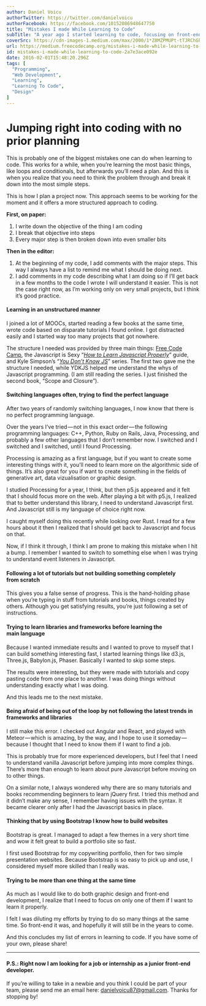 ```yaml
---
author: Daniel Voicu
authorTwitter: https://twitter.com/danielvoicu
authorFacebook: https://facebook.com/10152086948647750
title: "Mistakes I made While Learning to Code"
subTitle: "A year ago I started learning to code, focusing on front-end development. This was not completely new to me, as I’ve been doing this lear..."
coverSrc: https://cdn-images-1.medium.com/max/2000/1*Z8MZPMUPt-tTJRChGkJauA.png
url: https://medium.freecodecamp.org/mistakes-i-made-while-learning-to-code-2a7e3ace092e
id: mistakes-i-made-while-learning-to-code-2a7e3ace092e
date: 2016-02-01T15:48:20.296Z
tags: [
  "Programming",
  "Web Development",
  "Learning",
  "Learning To Code",
  "Design"
]
---
```

# Jumping right into coding with no prior planning

This is probably one of the biggest mistakes one can do when learning to code. This works for a while, when you’re learning the most basic things, like loops and conditionals, but afterwards you’ll need a plan. And this is when you realize that you need to think the problem through and break it down into the most simple steps.

This is how I plan a project now. This approach seems to be working for the moment and it offers a more structured approach to coding.

**First, on paper:**

1.  I write down the objective of the thing I am coding
2.  I break that objective into steps
3.  Every major step is then broken down into even smaller bits

**Then in the editor:**

1.  At the beginning of my code, I add comments with the major steps. This way I always have a list to remind me what I should be doing next.
2.  I add comments in my code describing what I am doing so if I’ll get back in a few months to the code I wrote I will understand it easier. This is not the case right now, as I’m working only on very small projects, but I think it’s good practice.

#### Learning in an unstructured manner

I joined a lot of MOOCs, started reading a few books at the same time, wrote code based on disparate tutorials I found online. I got distracted easily and I started way too many projects that got nowhere.

The structure I needed was provided by three main things: [Free Code Camp](http://www.freecodecamp.com/), the Javascript is Sexy “[_How to Learn Javascript Properly_](http://javascriptissexy.com/how-to-learn-javascript-properly/)” guide, and Kyle Simpson’s “[_You Don’t Know JS_](https://github.com/getify/You-Dont-Know-JS)” series. The first two gave me the structure I needed, while YDKJS helped me understand the whys of Javascript programming. (I am still reading the series. I just finished the second book, “Scope and Closure”).

#### Switching languages often, trying to find the perfect language

After two years of randomly switching languages, I now know that there is no perfect programming language.

Over the years I’ve tried — not in this exact order — the following programming languages: C++, Python, Ruby on Rails, Java, Processing, and probably a few other languages that I don’t remember now. I switched and I switched and I switched, until I found Processing.

Processing is amazing as a first language, but if you want to create some interesting things with it, you’ll need to learn more on the algorithmic side of things. It’s also great for you if want to create something in the fields of generative art, data vizualisation or graphic design.

I studied Processing for a year, I think, but then p5.js appeared and it felt that I should focus more on the web. After playing a bit with p5.js, I realized that to better understand this library, I need to understand Javascript first. And Javascript still is my language of choice right now.

I caught myself doing this recently while looking over Rust. I read for a few hours about it then I realized that I should get back to Javascript and focus on that.

Now, if I think it through, I think I am prone to making this mistake when I hit a bump. I remember I wanted to switch to something else when I was trying to understand event listeners in Javascript.

#### Following a lot of tutorials but not building something completely from scratch

This gives you a false sense of progress. This is the hand-holding phase when you’re typing in stuff from tutorials and books, things created by others. Although you get satisfying results, you’re just following a set of instructions.

#### Trying to learn libraries and frameworks before learning the main language

Because I wanted immediate results and I wanted to prove to myself that I can build something interesting fast, I started learning things like d3.js, Three.js, Babylon.js, Phaser. Basically I wanted to skip some steps.

The results were interesting, but they were made with tutorials and copy pasting code from one place to another. I was doing things without understanding exactly what I was doing.

And this leads me to the next mistake.

#### Being afraid of being out of the loop by not following the latest trends in frameworks and libraries

I still make this error. I checked out Angular and React, and played with Meteor — which is amazing, by the way, and I hope to use it someday — because I thought that I need to know them if I want to find a job.

This is probably true for more experienced developers, but I feel that I need to understand vanilla Javascript before jumping into more complex things. There’s more than enough to learn about pure Javascript before moving on to other things.

On a similar note, I always wondered why there are so many tutorials and books recommending beginners to learn jQuery first. I tried this method and it didn’t make any sense, I remember having issues with the syntax. It became clearer only after I had the Javascript basics in place.

#### Thinking that by using Bootstrap I know how to build websites

Bootstrap is great. I managed to adapt a few themes in a very short time and wow it felt great to build a portfolio site so fast.

I first used Bootstrap for my copywriting portfolio, then for two simple presentation websites. Because Bootstrap is so easy to pick up and use, I considered myself more skilled than I really was.

#### Trying to be more than one thing at the same time

As much as I would like to do both graphic design and front-end development, I realize that I need to focus on only one of them if I want to learn it properly.

I felt I was diluting my efforts by trying to do so many things at the same time. So front-end it was, and hopefully it will still be in the years to come.

And this concludes my list of errors in learning to code. If you have some of your own, please share!











* * *







#### **P.S.**: Right now **I am looking for a job or internship as a junior front-end developer**.

If you’re willing to take in a newbie and you think I could be part of your team, please send me an email here: [danielvoicu87@gmail.com](mailto:danielvoicu87@gmail.com?subject=Junior%20Front-End%20Developer). Thanks for stopping by!








